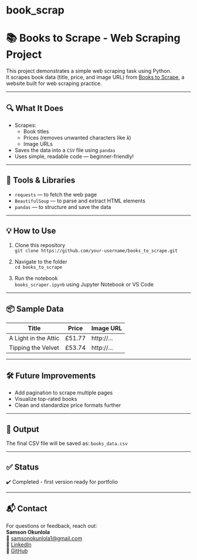 ﻿# book_scrap
# 📚 Books to Scrape - Web Scraping Project

This project demonstrates a simple web scraping task using Python.  
It scrapes book data (title, price, and image URL) from [Books to Scrape](https://books.toscrape.com/), a website built for web scraping practice.

---

## 🔍 What It Does

- Scrapes:
  - Book titles
  - Prices (removes unwanted characters like `Â`)
  - Image URLs
- Saves the data into a `CSV` file using `pandas`
- Uses simple, readable code — beginner-friendly!

---

## 🧰 Tools & Libraries

- `requests` — to fetch the web page
- `BeautifulSoup` — to parse and extract HTML elements
- `pandas` — to structure and save the data

---

## 💡 How to Use

1. Clone this repository  
   `git clone https://github.com/your-username/books_to_scrape.git`

2. Navigate to the folder  
   `cd books_to_scrape`

3. Run the notebook  
   `books_scraper.ipynb` using Jupyter Notebook or VS Code

---

## 📦 Sample Data

| Title                          | Price   | Image URL                    |
|-------------------------------|---------|------------------------------|
| A Light in the Attic          | £51.77  | http://...                   |
| Tipping the Velvet            | £53.74  | http://...                   |

---

## 🛠 Future Improvements

- Add pagination to scrape multiple pages
- Visualize top-rated books
- Clean and standardize price formats further

---

## 📁 Output

The final CSV file will be saved as: `books_data.csv`

---

## ✅ Status

✔️ Completed - first version ready for portfolio

---

## 📬 Contact

For questions or feedback, reach out:  
**Samson Okunlola**  
📧 samsonokunlola1@gmail.com  
🔗 [LinkedIn](https://www.linkedin.com/in/okunlola-samson-453b56218)  
🔗 [GitHub](https://github.com/Bsam-lab)
